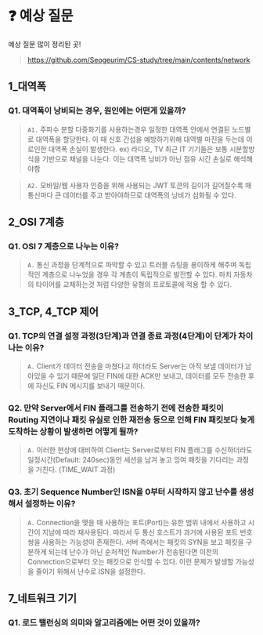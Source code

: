 # ❓ 예상 질문
예상 질문 많이 정리된 곳!

> https://github.com/Seogeurim/CS-study/tree/main/contents/network

## 1_대역폭
### Q1. 대역폭이 낭비되는 경우, 원인에는 어떤게 있을까?

> `A1.` 주파수 분할 다중화기를 사용하는경우 일정한 대역폭 안에서 연결된 노드별로 대역폭을 할당한다. 이 때 신호 간섭을 예방하기위해 대역별 마진을 두는데 이로인한 대역폭 손실이 발생한다. ex) 라디오, TV
최근 IT 기기들은 보통 시분할방식을 기반으로 채널을 나눈다. 이는 대역폭 낭비가 아닌 점유 시간 손실로 해석해야함

> `A2.` 모바일/웹 사용자 인증을 위해 사용되는 JWT 토큰의 길이가 길어질수록 매 통신마다 큰 데이터를 주고 받아야하므로 대역폭의 낭비가 심화될 수 있다.

## 2_OSI 7계층
### Q1. OSI 7 계층으로 나누는 이유?

> `A.` 통신 과정을 단계적으로 파악할 수 있고 트러블 슈팅을 용이하게 해주며 독립적인 계층으로 나누었을 경우 각 계층이 독립적으로 발전할 수 있다. 마치 자동차의 타이어를 교체하는것 처럼 다양한 유형의 프로토콜에 적용 할 수 있다.

## 3_TCP, 4_TCP 제어
### Q1. TCP의 연결 설정 과정(3단계)과 연결 종료 과정(4단계)이 단계가 차이나는 이유?
> `A.` Client가 데이터 전송을 마쳤다고 하더라도 Server는 아직 보낼 데이터가 남아있을 수 있기 때문에 일단 FIN에 대한 ACK만 보내고, 데이터를 모두 전송한 후에 자신도 FIN 메시지를 보내기 때문이다.

### Q2. 만약 Server에서 FIN 플래그를 전송하기 전에 전송한 패킷이 Routing 지연이나 패킷 유실로 인한 재전송 등으로 인해 FIN 패킷보다 늦게 도착하는 상황이 발생하면 어떻게 될까?
> `A.` 이러한 현상에 대비하여 Client는 Server로부터 FIN 플래그를 수신하더라도 일정시간(Default: 240sec)동안 세션을 남겨 놓고 잉여 패킷을 기다리는 과정을 거친다. (TIME_WAIT 과정)

### Q3. 초기 Sequence Number인 ISN을 0부터 시작하지 않고 난수를 생성해서 설정하는 이유?
> `A.` Connection을 맺을 때 사용하는 포트(Port)는 유한 범위 내에서 사용하고 시간이 지남에 따라 재사용된다. 따라서 두 통신 호스트가 과거에 사용된 포트 번호 쌍을 사용하는 가능성이 존재한다. 서버 측에서는 패킷의 SYN을 보고 패킷을 구분하게 되는데 난수가 아닌 순처적인 Number가 전송된다면 이전의 Connection으로부터 오는 패킷으로 인식할 수 있다. 이런 문제가 발생할 가능성을 줄이기 위해서 난수로 ISN을 설정한다.

## 7_네트워크 기기
### Q1. 로드 밸런싱의 의미와 알고리즘에는 어떤 것이 있을까?